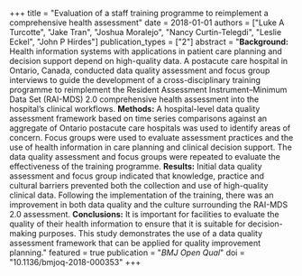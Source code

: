 +++
title = "Evaluation of a staff training programme to reimplement a comprehensive health assessment"
date = 2018-01-01
authors = ["Luke A Turcotte", "Jake Tran", "Joshua Moralejo", "Nancy Curtin-Telegdi", "Leslie Eckel", "John P Hirdes"]
publication_types = ["2"]
abstract = "**Background:** Health information systems with applications in patient care planning and decision support depend on high-quality data. A postacute care hospital in Ontario, Canada, conducted data quality assessment and focus group interviews to guide the development of a cross-disciplinary training programme to reimplement the Resident Assessment Instrument–Minimum Data Set (RAI-MDS) 2.0 comprehensive health assessment into the hospital’s clinical workflows. **Methods:** A hospital-level data quality assessment framework based on time series comparisons against an aggregate of Ontario postacute care hospitals was used to identify areas of concern. Focus groups were used to evaluate assessment practices and the use of health information in care planning and clinical decision support. The data quality assessment and focus groups were repeated to evaluate the effectiveness of the training programme. **Results:** Initial data quality assessment and focus group indicated that knowledge, practice and cultural barriers prevented both the collection and use of high-quality clinical data. Following the implementation of the training, there was an improvement in both data quality and the culture surrounding the RAI-MDS 2.0 assessment. **Conclusions:** It is important for facilities to evaluate the quality of their health information to ensure that it is suitable for decision-making purposes. This study demonstrates the use of a data quality assessment framework that can be applied for quality improvement planning."
featured = true
publication = "*BMJ Open Qual*"
doi = "10.1136/bmjoq-2018-000353"
+++

